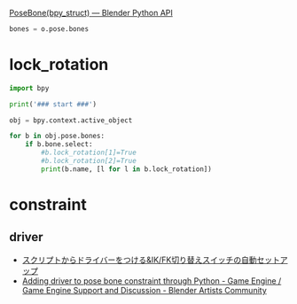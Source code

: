 
[PoseBone(bpy_struct) — Blender Python API](https://docs.blender.org/api/current/bpy.types.PoseBone.html#bpy.types.PoseBone)

```python
bones = o.pose.bones
```

# lock_rotation

```python
import bpy

print('### start ###')

obj = bpy.context.active_object

for b in obj.pose.bones:
    if b.bone.select:
        #b.lock_rotation[1]=True
        #b.lock_rotation[2]=True
        print(b.name, [l for l in b.lock_rotation])
```

# constraint
## driver
- [スクリプトからドライバーをつける&IK/FK切り替えスイッチの自動セットアップ](https://dskjal.com/blender/add-driver-with-python.html)
- [Adding driver to pose bone constraint through Python - Game Engine / Game Engine Support and Discussion - Blender Artists Community](https://blenderartists.org/t/adding-driver-to-pose-bone-constraint-through-python/570419)
